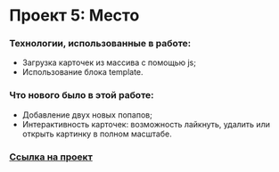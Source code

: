 # Проект 5: Место

### Технологии, использованные в работе:
* Загрузка карточек из массива с помощью js;
* Использование блока template.

### Что нового было в этой работе:
* Добавление двух новых попапов;
* Интерактивность карточек: возможность лайкнуть, удалить или открыть картинку в полном масштабе.

### [Ссылка на проект](https://nastyalyashko.github.io/mesto/)

